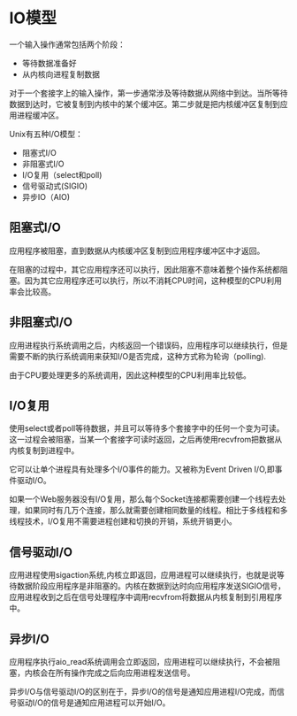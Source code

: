 # IO模型
一个输入操作通常包括两个阶段：
- 等待数据准备好
- 从内核向进程复制数据

对于一个套接字上的输入操作，第一步通常涉及等待数据从网络中到达。当所等待数据到达时，它被复制到内核中的某个缓冲区。第二步就是把内核缓冲区复制到应用进程缓冲区。

Unix有五种I/O模型：
- 阻塞式I/O
- 非阻塞式I/O
- I/O复用（select和poll)
- 信号驱动式(SIGIO)
- 异步IO（AIO)

## 阻塞式I/O
应用程序被阻塞，直到数据从内核缓冲区复制到应用程序缓冲区中才返回。

在阻塞的过程中，其它应用程序还可以执行，因此阻塞不意味着整个操作系统都阻塞。因为其它应用程序还可以执行，所以不消耗CPU时间，这种模型的CPU利用率会比较高。


## 非阻塞式I/O
应用进程执行系统调用之后，内核返回一个错误码，应用程序可以继续执行，但是需要不断的执行系统调用来获知I/O是否完成，这种方式称为轮询（polling).

由于CPU要处理更多的系统调用，因此这种模型的CPU利用率比较低。

## I/O复用
使用select或者poll等待数据，并且可以等待多个套接字中的任何一个变为可读。这一过程会被阻塞，当某一个套接字可读时返回，之后再使用recvfrom把数据从内核复制到进程中。

它可以让单个进程具有处理多个I/O事件的能力。又被称为Event Driven I/O,即事件驱动I/O。

如果一个Web服务器没有I/O复用，那么每个Socket连接都需要创建一个线程去处理，如果同时有几万个连接，那么就需要创建相同数量的线程。相比于多线程和多线程技术，I/O复用不需要进程创建和切换的开销，系统开销更小。

## 信号驱动I/O
应用进程使用sigaction系统,内核立即返回，应用进程可以继续执行，也就是说等待数据阶段应用程序是非阻塞的。内核在数据到达时向应用程序发送SIGIO信号，应用进程收到之后在信号处理程序中调用recvfrom将数据从内核复制到引用程序中。

## 异步I/O
应用程序执行aio_read系统调用会立即返回，应用进程可以继续执行，不会被阻塞，内核会在所有操作完成之后向应用进程发送信号。

异步I/O与信号驱动I/O的区别在于，异步I/O的信号是通知应用进程I/O完成，而信号驱动I/O的信号是通知应用进程可以开始I/O。


